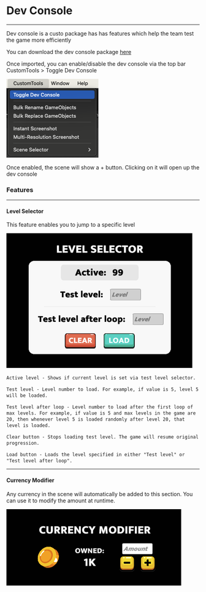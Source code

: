 # Dev Console

---

Dev console is a custo package has has features which help the team test the game more efficiently

You can download the dev console package [here](packages/DevConsole_v1.0.unitypackage "Dev Console Package")


Once imported, you can enable/disable the dev console via the top bar CustomTools > Toggle Dev Console

![Screenshot](img/DevConsole_Toggle.png "Dev Colsole Toggle")

Once enabled, the scene will show a + button. Clicking on it will open up the dev console


### Features

---

#### <b>Level Selector</b>

This feature enables you to jump to a specific level

![Screenshot](img/DevConsole_LevelSelector.png "Level Selector")

```text
Active level - Shows if current level is set via test level selector.
```
```text
Test level - Level number to load. For example, if value is 5, level 5 will be loaded.
```
```text
Test level after loop - Level number to load after the first loop of max levels. For example, if value is 5 and max levels in the game are 20, then whenever level 5 is loaded randomly after level 20, that level is loaded.
```
```text
Clear button - Stops loading test level. The game will resume original progression.
```
```text
Load button - Loads the level specified in either "Test level" or "Test level after loop".
```

---

#### <b>Currency Modifier</b>

Any currency in the scene will automatically be added to this section. You can use it to modify the amount at runtime.

![Screenshot](img/DevConsole_CurrencyModifier.png "Currency Modifier")

